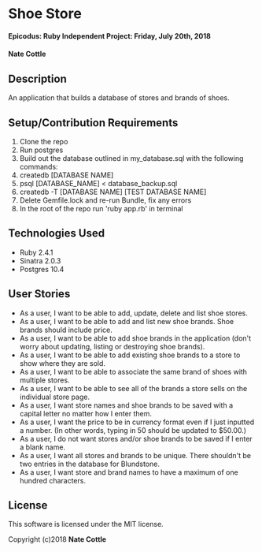 
# Shoe Store

#### Epicodus: Ruby Independent Project: Friday, July 20th, 2018

#### Nate Cottle

## Description

An application that builds a database of stores and brands of shoes.

## Setup/Contribution Requirements

1. Clone the repo
1. Run postgres
1. Build out the database outlined in my_database.sql with the following commands:
1. createdb [DATABASE NAME]
1. psql [DATABASE_NAME] < database_backup.sql
1. createdb -T [DATABASE NAME] [TEST DATABASE NAME]
1. Delete Gemfile.lock and re-run Bundle, fix any errors
1. In the root of the repo run 'ruby app.rb' in terminal

## Technologies Used

* Ruby 2.4.1
* Sinatra 2.0.3
* Postgres 10.4

## User Stories

* As a user, I want to be able to add, update, delete and list shoe stores.
* As a user, I want to be able to add and list new shoe brands. Shoe brands should include price.
* As a user, I want to be able to add shoe brands in the application (don't worry about updating, listing or destroying shoe brands).
* As a user, I want to be able to add existing shoe brands to a store to show where they are sold.
* As a user, I want to be able to associate the same brand of shoes with multiple stores.
* As a user, I want to be able to see all of the brands a store sells on the individual store page.
* As a user, I want store names and shoe brands to be saved with a capital letter no matter how I enter them.
* As a user, I want the price to be in currency format even if I just inputted a number. (In other words, typing in 50 should be updated to $50.00.)
* As a user, I do not want stores and/or shoe brands to be saved if I enter a blank name.
* As a user, I want all stores and brands to be unique. There shouldn't be two entries in the database for Blundstone.
* As a user, I want store and brand names to have a maximum of one hundred characters.

## License

This software is licensed under the MIT license.

Copyright (c)2018 **Nate Cottle**
